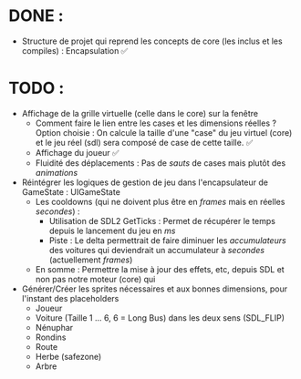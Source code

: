 # DONE :
- Structure de projet qui reprend les concepts de core (les inclus et les compiles) : Encapsulation ✅

# TODO :
- Affichage de la grille virtuelle (celle dans le core) sur la fenêtre
    - Comment faire le lien entre les cases et les dimensions réelles ? Option choisie : On calcule la taille d'une "case" du jeu virtuel (core) et le jeu réel (sdl) sera composé de case de cette taille. ✅
    - Affichage du joueur ✅
    - Fluidité des déplacements : Pas de *sauts* de cases mais plutôt des *animations*
- Réintégrer les logiques de gestion de jeu dans l'encapsulateur de GameState : UIGameState
    - Les cooldowns (qui ne doivent plus être en *frames* mais en réelles *secondes*) :
        - Utilisation de SDL2 GetTicks : Permet de récupérer le temps depuis le lancement du jeu en *ms*
        - Piste : Le delta permettrait de faire diminuer les *accumulateurs* des voitures qui deviendrait un accumulateur à *secondes* (actuellement *frames*)
    - En somme : Permettre la mise à jour des effets, etc, depuis SDL et non pas notre moteur (core) qui 
- Générer/Créer les sprites nécessaires et aux bonnes dimensions, pour l'instant des placeholders
    - Joueur
    - Voiture (Taille 1 ... 6, 6 = Long Bus) dans les deux sens (SDL_FLIP)
    - Nénuphar
    - Rondins
    - Route
    - Herbe (safezone)
    - Arbre
